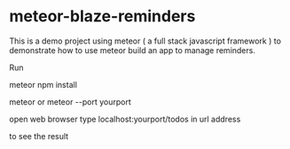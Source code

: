 # meteor-blaze-reminders

This is a demo project using meteor ( a full stack javascript framework ) to demonstrate how to use meteor build an app to manage reminders.

Run 

meteor npm install

meteor 
or 
meteor --port yourport

open web browser type localhost:yourport/todos in url address

to see the result
